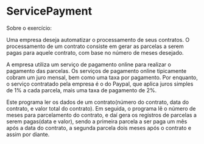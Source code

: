# ServicePayment

Sobre o exercício:

Uma empresa deseja automatizar o processamento de seus contratos. O processamento de um contrato consiste em gerar as parcelas a serem pagas para aquele contrato, com base no número de meses desejado.

A empresa utiliza um serviço de pagamento online para realizar o pagamento das parcelas. Os serviços de pagamento online tipicamente cobram um juro mensal, bem como uma taxa por pagamento. Por enquanto, o serviço contratado pela empresa é o do Paypal, que aplica juros simples de 1% a cada parcela, mais uma taxa de pagamento de 2%.

Este programa ler os dados de um contrato(número do contrato, data do contrato, e valor total do contrato). Em seguida, o programa lê o número de meses para parcelamento do contrato, e daí gera os registros de parcelas a serem pagas(data e valor), sendo a primeira parcela a ser paga um mês após a data do contrato, a segunda parcela dois meses após o contrato e assim por diante.
